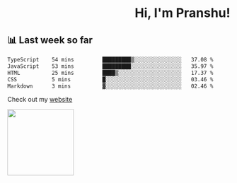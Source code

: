 <div align="right" >
   
   <H1>Hi, I'm Pranshu!</H1>

</div>

## 📊 Last week so far
<!--START_SECTION:waka-->

```txt
TypeScript    54 mins         █████████▒░░░░░░░░░░░░░░░   37.08 %
JavaScript    53 mins         █████████░░░░░░░░░░░░░░░░   35.97 %
HTML          25 mins         ████▒░░░░░░░░░░░░░░░░░░░░   17.37 %
CSS           5 mins          █░░░░░░░░░░░░░░░░░░░░░░░░   03.46 %
Markdown      3 mins          ▓░░░░░░░░░░░░░░░░░░░░░░░░   02.46 %
```

<!--END_SECTION:waka-->

Check out my [website](https://pranshu05.vercel.app)

<img align="left" width="150" src="https://user-images.githubusercontent.com/70943732/209951571-93b7afe5-f523-4683-b725-5d94b287e94e.png">

